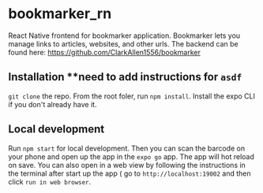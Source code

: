 # bookmarker_rn
React Native frontend for bookmarker application. Bookmarker lets you manage links to articles, websites, and other urls. The backend can be found here: https://github.com/ClarkAllen1556/bookmarker

## Installation **need to add instructions for `asdf`
`git clone` the repo.
From the root foler, run `npm install`. Install the expo CLI if you don't already have it. 

## Local development
Run `npm start` for local development. Then you can scan the barcode on your phone and open up the app in the `expo go` app. The app will hot reload on save. You can also open in a web view by following the instructions in the terminal after start up the app ( go to `http://localhost:19002` and then click `run in web browser`. 
